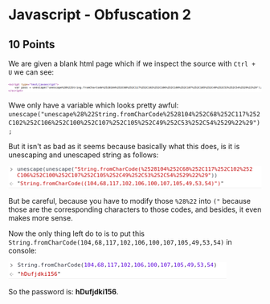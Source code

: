 # Javascript - Obfuscation 2
## 10 Points

We are given a blank html page which if we inspect the source with ```Ctrl + U``` we can see:

![1](https://github.com/nickolasdaniel/Root-Me-/blob/master/Web-Client/Javascript%20-%20Obfuscation%202/photos/1.png)

Wwe only have a variable which looks pretty awful: ```unescape("unescape%28%22String.fromCharCode%2528104%252C68%252C117%252C102%252C106%252C100%252C107%252C105%252C49%252C53%252C54%2529%22%29");```

But it isn't as bad as it seems because basically what this does, is it is unescaping and unescaped string as follows:

![2](https://github.com/nickolasdaniel/Root-Me-/blob/master/Web-Client/Javascript%20-%20Obfuscation%202/photos/2.png)

But be careful, because you have to modify those ```%28%22``` into ```("``` because those are the corresponding characters to those codes, and besides, it even makes more sense. 

Now the only thing left do to is to put this ```String.fromCharCode(104,68,117,102,106,100,107,105,49,53,54)``` in console: 

![3](https://github.com/nickolasdaniel/Root-Me-/blob/master/Web-Client/Javascript%20-%20Obfuscation%202/photos/3.png)

So the password is: **hDufjdki156**.

